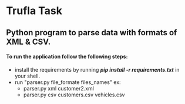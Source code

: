 # Trufla Task
## Python program to parse data with formats of XML & CSV.

#### To run the application follow the following steps:
* install the requirements by running _**pip install -r requirements.txt**_ in your shell.
* run "parser.py file_formate files_names" ex:
  * parser.py xml customer2.xml
  * parser.py csv customers.csv vehicles.csv